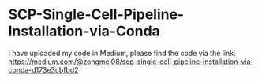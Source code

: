 # SCP-Single-Cell-Pipeline-Installation-via-Conda
I have uploaded my code in Medium, please find the code via the link: https://medium.com/@zongmei08/scp-single-cell-pipeline-installation-via-conda-d173e3cbfbd2
